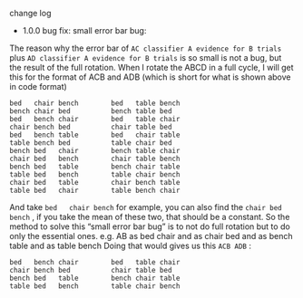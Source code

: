 change log

* 1.0.0 bug fix: small error bar bug:

The reason why the error bar of `AC classifier A evidence for B trials` plus `AD classifier A evidence for B trials` is so small is not a bug, but the result of the full rotation.
When I rotate the ABCD in a full cycle, I will get this for the format of ACB and ADB (which is short for what is shown above in code format)

```
bed   chair bench        bed   table bench
bench chair bed          bench table bed  
bed   bench chair        bed   table chair
chair bench bed          chair table bed  
bed   bench table        bed   chair table
table bench bed          table chair bed  
bench bed   chair        bench table chair
chair bed   bench        chair table bench
bench bed   table        bench chair table
table bed   bench        table chair bench
chair bed   table        chair bench table
table bed   chair        table bench chair
```

And take `bed   chair bench`  for example, you can also find the `chair bed   bench` , if you take the mean of these two, that should be a constant.
So the method to solve this “small error bar bug” is to not do full rotation but to do only the essential ones. e.g. AB as bed chair  and as chair bed and as bench table  and as table bench
Doing that would gives us this `ACB ADB` :
```
bed   bench chair        bed   table chair
chair bench bed          chair table bed  
bench bed   table        bench chair table
table bed   bench        table chair bench
```

